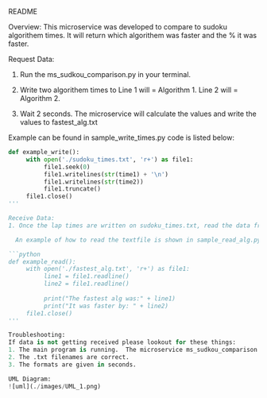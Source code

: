 README

Overview:
This microservice was developed to compare to sudoku algorithem times.  It will return which algorithem was faster and the % it was faster.

Request Data:
1. Run the ms_sudkou_comparison.py in your terminal.
2. Write two algorithem times to 
     Line 1 will = Algorithm 1.
     Line 2 will = Algorithm 2.

4. Wait 2 seconds.  The microservice will calculate the values and write the values to fastest_alg.txt

  Example can be found in sample_write_times.py
  code is listed below:
  
```python
def example_write():
     with open('./sudoku_times.txt', 'r+') as file1:
          file1.seek(0)
          file1.writelines(str(time1) + '\n')
          file1.writelines(str(time2))
          file1.truncate()
     file1.close()
'''

Receive Data:
1. Once the lap times are written on sudoku_times.txt, read the data from the fastest_alg.txt page.

  An example of how to read the textfile is shown in sample_read_alg.py and below:

```python
def example_read():
     with open('./fastest_alg.txt', 'r+') as file1:
          line1 = file1.readline()
          line2 = file1.readline()
          
          print("The fastest alg was:" + line1)
          print("It was faster by: " + line2)
     file1.close()
'''

Troubleshooting:
If data is not getting received please lookout for these things:
1. The main program is running.  The microservice ms_sudkou_comparison.py is running.
2. The .txt filenames are correct.
3. The formats are given in seconds.

UML Diagram:
![uml](./images/UML_1.png)
